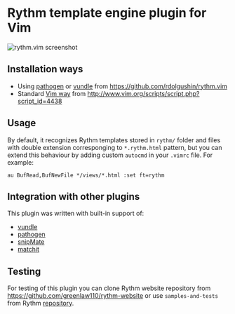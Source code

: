 Rythm template engine plugin for Vim
====================================

![rythm.vim screenshot](http://i.imgur.com/McbBxhw.png)


Installation ways
-----------------

* Using [pathogen](https://github.com/tpope/vim-pathogen)
or [vundle](https://github.com/gmarik/vundle) from
https://github.com/rdolgushin/rythm.vim
* Standard [Vim way](http://vimdoc.sourceforge.net/htmldoc/usr_05.html#add-plugin)
from http://www.vim.org/scripts/script.php?script_id=4438


Usage
-----

By default, it recognizes Rythm templates stored in `rythm/` folder and files
with double extension corresponging to `*.rythm.html` pattern, but you can
extend this behaviour by adding custom `autocmd` in your `.vimrc` file.
For example:

```
au BufRead,BufNewFile */views/*.html :set ft=rythm
```


Integration with other plugins
------------------------------

This plugin was written with built-in support of:

* [vundle](https://github.com/gmarik/vundle)
* [pathogen](https://github.com/tpope/vim-pathogen)
* [snipMate](https://github.com/msanders/snipmate.vim)
* [matchit](http://www.vim.org/scripts/script.php?script_id=39)


Testing
-------

For testing of this plugin you can clone Rythm website
repository from https://github.com/greenlaw110/rythm-website or use
`samples-and-tests` from Rythm [repository](https://github.com/greenlaw110/play-rythm).
